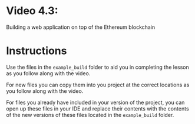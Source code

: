 # Video 4.3: 
Building a web application on top of the Ethereum blockchain

# Instructions

Use the files in the `example_build` folder to aid you in completing the lesson as you follow along with the video.

For new files you can copy them into you project at the correct locations as you follow along with the video.

For files you already have included in your version of the project, you can open up these files in your IDE and replace their contents with the contents of the new versions of these files located in the `example_build` folder.
